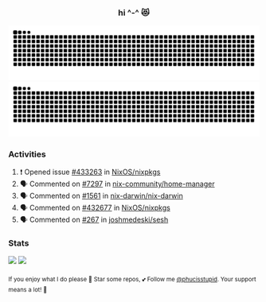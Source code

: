 <h3 align="center">hi ^-^ 😻</h3>

![GitHub Contribution Grid Snake (Dark)](https://raw.githubusercontent.com/phucisstupid/phucisstupid/output/catppuccin-mocha.svg#gh-dark-mode-only)
![GitHub Contribution Grid Snake (Light)](https://raw.githubusercontent.com/phucisstupid/phucisstupid/output/github-contribution-grid-snake.svg#gh-light-mode-only)

### Activities

<!--START_SECTION:activity-->
1. ❗ Opened issue [#433263](https://github.com/NixOS/nixpkgs/issues/433263) in [NixOS/nixpkgs](https://github.com/NixOS/nixpkgs)
2. 🗣 Commented on [#7297](https://github.com/nix-community/home-manager/issues/7297#issuecomment-3176054236) in [nix-community/home-manager](https://github.com/nix-community/home-manager)
3. 🗣 Commented on [#1561](https://github.com/nix-darwin/nix-darwin/pull/1561#issuecomment-3175143573) in [nix-darwin/nix-darwin](https://github.com/nix-darwin/nix-darwin)
4. 🗣 Commented on [#432677](https://github.com/NixOS/nixpkgs/pull/432677#issuecomment-3174759072) in [NixOS/nixpkgs](https://github.com/NixOS/nixpkgs)
5. 🗣 Commented on [#267](https://github.com/joshmedeski/sesh/issues/267#issuecomment-3171122879) in [joshmedeski/sesh](https://github.com/joshmedeski/sesh)
<!--END_SECTION:activity-->

### Stats

<div>
  <img width=400 src="https://github-readme-stats.vercel.app/api?username=phucisstupid&show_icons=true&theme=catppuccin_mocha"/>
  <img width=400 src="https://github-readme-stats.vercel.app/api/top-langs?username=phucisstupid&layout=compact&theme=catppuccin_mocha&card_width=395"/>
</div>

<sub>If you enjoy what I do please 🌟 Star some repos, 💕 Follow me [@phucisstupid](https://github.com/phucisstupid). Your support means a lot! 🥰

